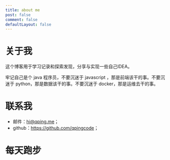 ```yaml
---
title: about me
post: false
comment: false
defaultLayout: false
---
```


# 关于我

这个博客用于学习记录和探索发现，分享与实现一些自己IDEA。

牢记自己是个 java 程序员，不要沉迷于 javascript ，那是前端该干的事。不要沉迷于 python，那是数据该干的事。不要沉迷于 docker，那是运维去干的事。



# 联系我

- 邮件：[hi@qping.me](mailto:hi@qping.me)；
- github：<https://github.com/qpingcode>；



# 每天跑步

<plugin name="plugin-activity" params="{month:'6',color:'red'}"></plugin>


